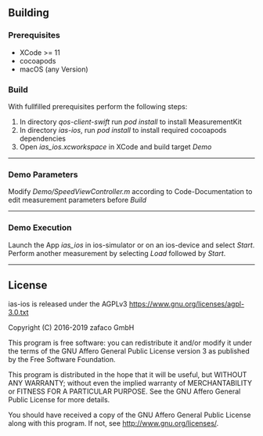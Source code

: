 ## Building ##

### Prerequisites ###
* XCode >= 11
* cocoapods
* macOS (any Version)

### Build ###
With fullfilled prerequisites perform the following steps:
1. In directory *qos-client-swift* run *pod install* to install MeasurementKit 
2. In directory *ias-ios*, run *pod install* to install required cocoapods dependencies
3. Open *ias_ios.xcworkspace* in XCode and build target *Demo*

---------------

### Demo Parameters ###

Modify *Demo/SpeedViewController.m* according to Code-Documentation to edit measurement parameters before *Build*

---------------

### Demo Execution ###
Launch the App *ias_ios* in ios-simulator or on an ios-device and select *Start*. Perform another measurement by selecting *Load* followed by *Start*.

---------------

## License ##

ias-ios is released under the AGPLv3 <https://www.gnu.org/licenses/agpl-3.0.txt>

Copyright (C) 2016-2019 zafaco GmbH

This program is free software: you can redistribute it and/or modify
it under the terms of the GNU Affero General Public License version 3 
as published by the Free Software Foundation.

This program is distributed in the hope that it will be useful,
but WITHOUT ANY WARRANTY; without even the implied warranty of
MERCHANTABILITY or FITNESS FOR A PARTICULAR PURPOSE.  See the
GNU Affero General Public License for more details.

You should have received a copy of the GNU Affero General Public License
along with this program.  If not, see <http://www.gnu.org/licenses/>.